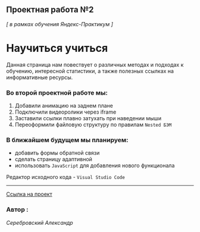 ## Проектная работа №2 
*[ в рамках обучения Яндекс-Практикум ]* 


# Научиться учиться

Данная страница нам повествует о различных методах и подходах к обучению, интересной статистики, а также полезных ссылках на информативные ресурсы. 

### Во второй проектной работе мы:
1.  Добавили анимацию на заднем плане
2.  Подключили видеоролики через iframe
3.  Заставили ссылки плавно затухать при наведении мыши
4.  Переоформили файловую структуру по правилам `Nested БЭМ`

### В ближайшем будущем мы планируем: 
* добавить формы обратной связи
* сделать страницу адаптивной
* использовать `JavaScript` для добавления нового функционала

Редактор исходного кода - `Visual Studio Code`

 ---

 [Ссылка на проект](https://serebrovskiy.github.io/how-to-learn/)

 ### Автор :
 *Серебровский Александр*
 


